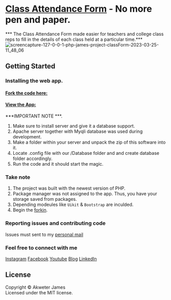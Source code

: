 [Class Attendance Form](netlify.com) - No more pen and paper.
================================

*** The Class Attendance Form made easier for teachers and college class reps to fill in the details of each class held at a particular time.***
![screencapture-127-0-0-1-php-james-project-classForm-2023-03-25-11_48_06](https://user-images.githubusercontent.com/71665600/227715824-f1b55850-5751-4c3f-aa6e-fce2c1a242c5.png)

## Getting Started

### Installing the web app.

#### [Fork the code here:](https://github.com/john-BAPTIS/Class-Attendance-Form.git/)</br>
#### [View the App:](netlify.com/)

***IMPORTANT NOTE ***.

 1. Make sure to install server and give it a database support.
 2. Apache server together with Myqli database was used during development.
 3. Make a folder within your server and unpack the zip of this software into it.
 4. Locate .config file with our /Database folder and and create database folder accordingly.
 5. Run the code and it should start the magic.

### Take note

1. The project was built with the newest version of PHP.
2. Package manager was not assigned to the app. Thus, you have your storage saved from packages.
3. Depending modeules like `Uikit` & `Bootstrap` are inculded.
4. Begin the [forkin](url:here). 


### Reporting issues and contributing code

Issues must sent to my [personal mail](jamesakweter@gmail.com)

### Feel free to connect with me
[Instagram](instagram.com)
[Facebook](facebook.com)
[Youtube](youtube.com)
[Blog](https://warehouseghana.com)
[LinkedIn](linkedin.com/n/jamesakweter)

## License
Copyright &copy; Akweter James<br>
Licensed under the MIT license.
